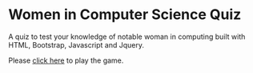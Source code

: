 # Women in Computer Science Quiz

A quiz to test your knowledge of notable woman in computing built with
HTML, Bootstrap, Javascript and Jquery.

Please [click here](https://allisonplusplus.github.io/quizapp/) to play the game.
